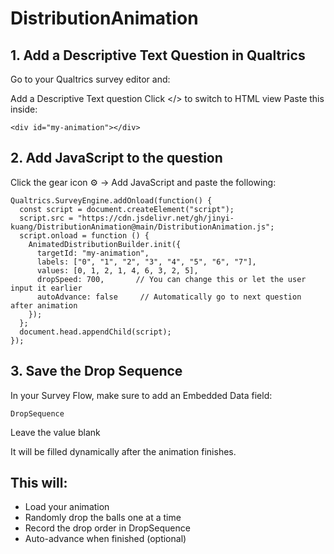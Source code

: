 # DistributionAnimation
## 1. Add a Descriptive Text Question in Qualtrics

Go to your Qualtrics survey editor and:

Add a Descriptive Text question
Click </> to switch to HTML view
Paste this inside:

```<div id="my-animation"></div>```

## 2. Add JavaScript to the question

Click the gear icon ⚙️ → Add JavaScript and paste the following:

```
Qualtrics.SurveyEngine.addOnload(function() {
  const script = document.createElement("script");
  script.src = "https://cdn.jsdelivr.net/gh/jinyi-kuang/DistributionAnimation@main/DistributionAnimation.js";
  script.onload = function () {
    AnimatedDistributionBuilder.init({
      targetId: "my-animation",
      labels: ["0", "1", "2", "3", "4", "5", "6", "7"],
      values: [0, 1, 2, 1, 4, 6, 3, 2, 5],
      dropSpeed: 700,       // You can change this or let the user input it earlier
      autoAdvance: false     // Automatically go to next question after animation
    });
  };
  document.head.appendChild(script);
});
```

## 3.  Save the Drop Sequence

In your Survey Flow, make sure to add an Embedded Data field:

```DropSequence```

Leave the value blank

It will be filled dynamically after the animation finishes.



## This will:

- Load your animation
- Randomly drop the balls one at a time
- Record the drop order in DropSequence
- Auto-advance when finished (optional)
